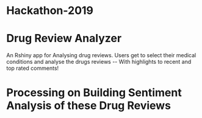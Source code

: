 # Hackathon-2019
# Drug Review Analyzer


An Rshiny app for Analysing drug reviews.
Users get to select  their medical conditions and analyse the drugs reviews 
-- With highlights to recent and top rated comments!

# Processing on Building Sentiment Analysis of these Drug Reviews

